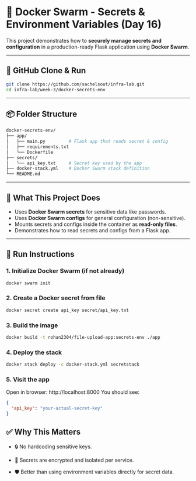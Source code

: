 # 🔐 Docker Swarm - Secrets & Environment Variables (Day 16)

This project demonstrates how to **securely manage secrets and configuration** in a production-ready Flask application using **Docker Swarm**.

---

## 📎 GitHub Clone & Run
```bash
git clone https://github.com/sachelsout/infra-lab.git
cd infra-lab/week-3/docker-secrets-env
```

---

## 📦 Folder Structure

```bash
docker-secrets-env/
├── app/
│   ├── main.py         # Flask app that reads secret & config
│   ├── requirements.txt
│   └── Dockerfile
├── secrets/
│   └── api_key.txt     # Secret key used by the app
├── docker-stack.yml    # Docker Swarm stack definition
└── README.md
```

---

## 🔧 What This Project Does

- Uses **Docker Swarm secrets** for sensitive data like passwords.
- Uses **Docker Swarm configs** for general configuration (non-sensitive).
- Mounts secrets and configs inside the container as **read-only files**.
- Demonstrates how to read secrets and configs from a Flask app.

---

## 🐋 Run Instructions

### 1. Initialize Docker Swarm (if not already)
```bash
docker swarm init
```

### 2. Create a Docker secret from file
```bash
docker secret create api_key secret/api_key.txt
```

### 3. Build the image
```bash
docker build -t rohan2304/file-upload-app:secrets-env ./app
```

### 4. Deploy the stack
```bash
docker stack deploy -c docker-stack.yml secretstack
```

### 5. Visit the app
Open in browser: http://localhost:8000
You should see:
```json
{
  "api_key": "your-actual-secret-key"
}
```

## ✅ Why This Matters

- 🔒 No hardcoding sensitive keys.

- 🔐 Secrets are encrypted and isolated per service.

- 🛡️ Better than using environment variables directly for secret data.